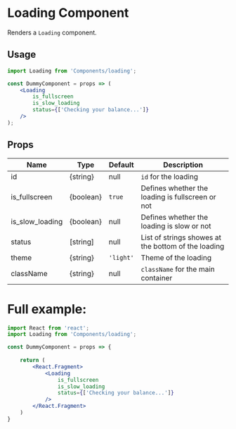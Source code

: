 # Loading Component

Renders a `Loading` component.



## Usage

```jsx
import Loading from 'Components/loading';

const DummyComponent = props => (
    <Loading
        is_fullscreen
        is_slow_loading
        status={['Checking your balance...']}
    />
);
```

## Props

| Name            | Type               | Default     | Description                                         |
| --------------- | ------------------ | ----------- | --------------------------------------------------- |
| id              | {string}           | null        | `id` for the loading                                |
| is_fullscreen   | {boolean}          | `true`      | Defines whether the loading is fullscreen or not    |
| is_slow_loading | {boolean}          | null        | Defines whether the loading is slow or not          |
| status          | [string]           | null        | List of strings showes at the bottom of the loading |
| theme           | {string}           | `'light'`   | Theme of the loading                                |
| className       | {string}           | null        | `className` for the main container                  |


# Full example:

```jsx
import React from 'react';
import Loading from 'Components/loading';

const DummyComponent = props => {
    
    return (
        <React.Fragment>
            <Loading
                is_fullscreen
                is_slow_loading
                status={['Checking your balance...']}
            />
        </React.Fragment>
    )
}
```